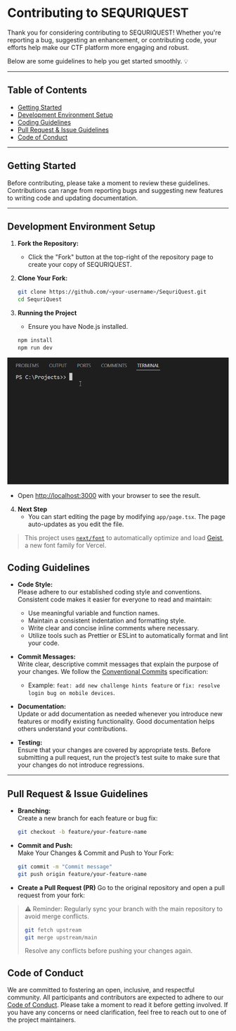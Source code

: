 # Contributing to SEQURIQUEST

Thank you for considering contributing to SEQURIQUEST! Whether you're reporting a bug, suggesting an enhancement, or contributing code, your efforts help make our CTF platform more engaging and robust.

Below are some guidelines to help you get started smoothly. 💡

---

## Table of Contents

- [Getting Started](#getting-started)
- [Development Environment Setup](#development-environment-setup)
- [Coding Guidelines](#coding-guidelines)
- [Pull Request & Issue Guidelines](#pull-request--issue-guidelines)
- [Code of Conduct](#code-of-conduct)

---

## Getting Started

Before contributing, please take a moment to review these guidelines. Contributions can range from reporting bugs and suggesting new features to writing code and updating documentation.

---

## Development Environment Setup

1. **Fork the Repository:**
   - Click the "Fork" button at the top-right of the repository page to create your copy of SEQURIQUEST.

2. **Clone Your Fork:**
   ```bash
   git clone https://github.com/<your-username>/SequriQuest.git
   cd SequriQuest
   ```

3. **Running the Project**
    - Ensure you have Node.js installed.
   ```bash
   npm install
   npm run dev
   ```
![CLI Demo](cli.gif)




- Open [http://localhost:3000](http://localhost:3000) with your browser to see the result.

4. **Next Step**
    - You can start editing the page by modifying `app/page.tsx`. The page auto-updates as you edit the file.

>This project uses [`next/font`](https://nextjs.org/docs/app/building-your-application/optimizing/fonts) to automatically optimize and load [Geist](https://vercel.com/font), a new font family for Vercel.

## Coding Guidelines

- **Code Style:**  
  Please adhere to our established coding style and conventions. Consistent code makes it easier for everyone to read and maintain:
  - Use meaningful variable and function names.
  - Maintain a consistent indentation and formatting style.
  - Write clear and concise inline comments where necessary.
  - Utilize tools such as Prettier or ESLint to automatically format and lint your code.

- **Commit Messages:**  
  Write clear, descriptive commit messages that explain the purpose of your changes. We follow the [Conventional Commits](https://www.conventionalcommits.org/) specification:
  - Example: `feat: add new challenge hints feature` or `fix: resolve login bug on mobile devices`.

- **Documentation:**  
  Update or add documentation as needed whenever you introduce new features or modify existing functionality. Good documentation helps others understand your contributions.

- **Testing:**  
  Ensure that your changes are covered by appropriate tests. Before submitting a pull request, run the project’s test suite to make sure that your changes do not introduce regressions.

---

## Pull Request & Issue Guidelines

- **Branching:**  
  Create a new branch for each feature or bug fix:
  ```bash
  git checkout -b feature/your-feature-name
  ```

- **Commit and Push:**  
  Make Your Changes & Commit and Push to Your Fork:
  ```bash
  git commit -m "Commit message"
  git push origin feature/your-feature-name
  ```

- **Create a Pull Request (PR)**
  Go to the original repository and open a pull request from your fork:

>⚠️ Reminder: Regularly sync your branch with the main repository to avoid merge conflicts.
> ```bash
>git fetch upstream
>git merge upstream/main  
>```
>Resolve any conflicts before pushing your changes again.


## Code of Conduct

We are committed to fostering an open, inclusive, and respectful community. All participants and contributors are expected to adhere to our [Code of Conduct](CODE_OF_CONDUCT.md). Please take a moment to read it before getting involved. If you have any concerns or need clarification, feel free to reach out to one of the project maintainers.

